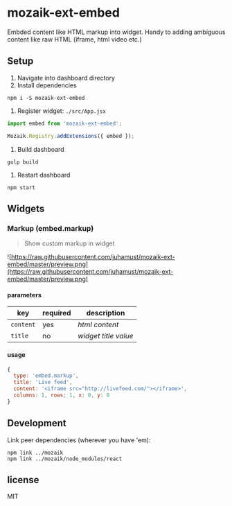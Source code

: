 # mozaik-ext-embed

Embded content like HTML markup into widget. Handy to adding ambiguous content like raw HTML (iframe, html video etc.)

## Setup

1. Navigate into dashboard directory
1. Install dependencies
  ```shell
  npm i -S mozaik-ext-embed
  ```
1. Register widget: `./src/App.jsx`
  ```javascript
  import embed from 'mozaik-ext-embed';

  Mozaik.Registry.addExtensions({ embed });
  ```
1. Build dashboard
  ```shell
  gulp build
  ```
1. Restart dashboard
  ```shell
  npm start
  ```

## Widgets

### Markup (embed.markup)

> Show custom markup in widget

![https://raw.githubusercontent.com/juhamust/mozaik-ext-embed/master/preview.png](https://raw.githubusercontent.com/juhamust/mozaik-ext-embed/master/preview.png)

#### parameters

key       | required | description
----------|----------|--------------------------
`content` | yes      | *html content*
`title`   | no       | *widget title value*

#### usage

```javascript
{
  type: 'embed.markup',
  title: 'Live feed',
  content: '<iframe src="http://livefeed.com/"></iframe>',
  columns: 1, rows: 1, x: 0, y: 0
}
```

## Development

Link peer dependencies (wherever you have 'em):

```shell
npm link ../mozaik
npm link ../mozaik/node_modules/react
```

## license

MIT
